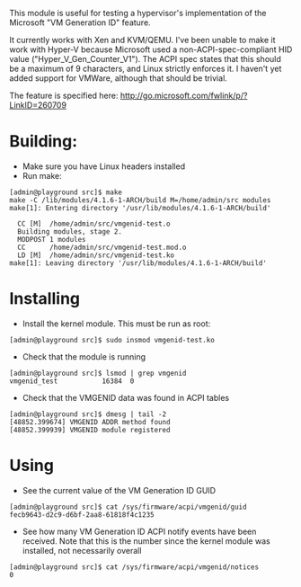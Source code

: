 This module is useful for testing a hypervisor's implementation of the Microsoft "VM Generation ID" feature.

It currently works with Xen and KVM/QEMU.  I've been unable to make it work with Hyper-V because Microsoft used a non-ACPI-spec-compliant HID value ("Hyper_V_Gen_Counter_V1").  The ACPI spec states that this should be a maximum of 9 characters, and Linux strictly enforces it.  I haven't yet added support for VMWare, although that should be trivial.

The feature is specified here:
http://go.microsoft.com/fwlink/p/?LinkID=260709


# Building:

* Make sure you have Linux headers installed
* Run make:
```
[admin@playground src]$ make
make -C /lib/modules/4.1.6-1-ARCH/build M=/home/admin/src modules
make[1]: Entering directory '/usr/lib/modules/4.1.6-1-ARCH/build'

  CC [M]  /home/admin/src/vmgenid-test.o
  Building modules, stage 2.
  MODPOST 1 modules
  CC      /home/admin/src/vmgenid-test.mod.o
  LD [M]  /home/admin/src/vmgenid-test.ko
make[1]: Leaving directory '/usr/lib/modules/4.1.6-1-ARCH/build'
```
# Installing

* Install the kernel module.  This must be run as root:
```
[admin@playground src]$ sudo insmod vmgenid-test.ko
```
* Check that the module is running
```
[admin@playground src]$ lsmod | grep vmgenid
vmgenid_test           16384  0
```
* Check that the VMGENID data was found in ACPI tables
```
[admin@playground src]$ dmesg | tail -2
[48852.399674] VMGENID ADDR method found
[48852.399939] VMGENID module registered
```
# Using

* See the current value of the VM Generation ID GUID
```
[admin@playground src]$ cat /sys/firmware/acpi/vmgenid/guid 
fecb9643-d2c9-d6bf-2aa8-61818f4c1235
```

* See how many VM Generation ID ACPI notify events have been received.  Note that this is the number since the kernel module was installed, not necessarily overall
```
[admin@playground src]$ cat /sys/firmware/acpi/vmgenid/notices 
0
```
